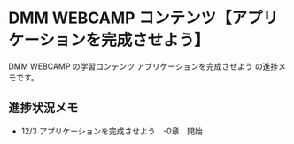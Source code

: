 # DMM WEBCAMP コンテンツ【アプリケーションを完成させよう】

DMM WEBCAMP の学習コンテンツ アプリケーションを完成させよう の進捗メモです。

## 進捗状況メモ

- 12/3 アプリケーションを完成させよう　-0章　開始